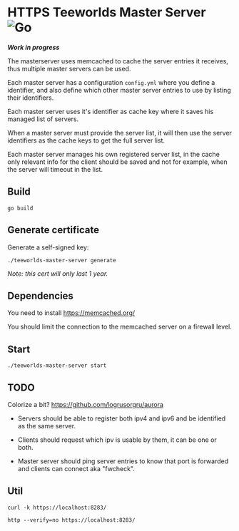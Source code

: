 # HTTPS Teeworlds Master Server ![Go](https://github.com/Ryozuki/teeworlds-master-server/workflows/Go/badge.svg)

***Work in progress***

The masterserver uses memcached to cache the server entries it receives, thus multiple master servers can be used.

Each master server has a configuration `config.yml` where you define a identifier, and also define which other master server entries to use by listing their identifiers.

Each master server uses it's identifier as cache key where it saves his managed list of servers.

When a master server must provide the server list, it will then use the server identifiers as the cache keys to get the full server list.

Each master server manages his own registered server list, in the cache only relevant info for the client should be saved and not for example, when the server will timeout in the list.

## Build

`go build`

## Generate certificate

Generate a self-signed key:

`./teeworlds-master-server generate`

*Note: this cert will only last 1 year.*

## Dependencies

You need to install https://memcached.org/

You should limit the connection to the memcached server on a firewall level.

## Start

`./teeworlds-master-server start`

## TODO

Colorize a bit? https://github.com/logrusorgru/aurora

- Servers should be able to register both ipv4 and ipv6 and be identified as the same server.

- Clients should request which ipv is usable by them, it can be one or both.

- Master server should ping server entries to know that port is forwarded and clients can connect aka "fwcheck".

## Util

`curl -k https://localhost:8283/`

`http --verify=no https://localhost:8283/`
